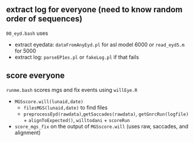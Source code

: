 ## extract log for everyone (need to know random order of sequences)

`00_eyd.bash` uses 
 - extract eyedata: `dataFromAnyEyd.pl` for asl model 6000 or `read_eyd5.m` for 5000
 - extract log:  `parseEP1es.pl` or `fakeLog.pl` if that fails

## score everyone
`runme.bash` scores mgs and fix events using  `willEye.R`
 -  `MGSscore.will(lunaid,date)`
    - `filesMGS(lunaid,date)` to find files
    -  `preprocessEyd(rawdata)`,`getSaccades(rawdata)`, `getGnrcRun(logfile)`  + `alignToExpected()`, `willtodani` + `scoreRun`
 - `score_mgs_fix` on the output of `MGSscore.will` (uses raw, saccades, and alignment)
